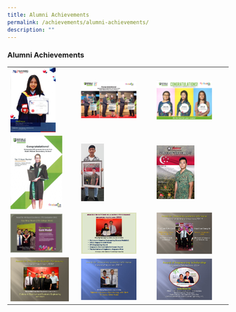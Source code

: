 ```yaml
---
title: Alumni Achievements
permalink: /achievements/alumni-achievements/
description: ""
---
```

### Alumni Achievements

|  |  |  |
|---|---|---|
| <img src="/images/aa1.png" style="width:70%">   | <img src="/images/aa5.png" style="width:80%"> | <img src="/images/aa3.png" style="width:80%"> |
| <img src="/images/aa4.png" style="width:80%"> | <img src="/images/aa2.png" style="width:33%"> | <img src="/images/aa6.png" style="width:55%"> |
| <img src="/images/aa7.png" style="width:80%"> | <img src="/images/aa8.png" style="width:80%"> | <img src="/images/aa9.png" style="width:80%"> |
| <img src="/images/aa10.png" style="width:90%"> | <img src="/images/aa11.png" style="width:80%"> | <img src="/images/aa12.png" style="width:80%"> |